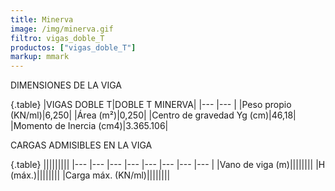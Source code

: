 ```yaml
---
title: Minerva
image: /img/minerva.gif
filtro: vigas_doble_T
productos: ["vigas_doble_T"]
markup: mmark
---
```


DIMENSIONES DE LA VIGA

{.table}
|VIGAS DOBLE T|DOBLE T MINERVA|
|--- |--- |
|Peso propio (KN/ml)|6,250|
|Área (m²)|0,250|
|Centro de gravedad Yg (cm)|46,18|
|Momento de Inercia (cm4)|3.365.106|



CARGAS ADMISIBLES EN LA VIGA

{.table}
|||||||||
|--- |--- |--- |--- |--- |--- |--- |--- |
|Vano de viga (m)||||||||
|H (máx.)||||||||
|Carga máx. (KN/ml)||||||||
